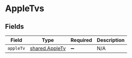 # AppleTvs


## Fields

| Field                                                   | Type                                                    | Required                                                | Description                                             |
| ------------------------------------------------------- | ------------------------------------------------------- | ------------------------------------------------------- | ------------------------------------------------------- |
| `appleTv`                                               | [shared.AppleTv](../../../sdk/models/shared/appletv.md) | :heavy_minus_sign:                                      | N/A                                                     |